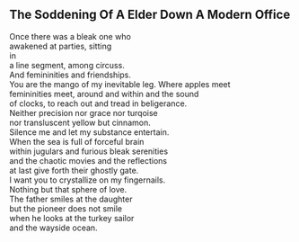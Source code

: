 The Soddening Of A Elder Down A Modern Office
---------------------------------------------
Once there was a bleak one who  
awakened at parties, sitting  
in  
a line segment, among circuss.  
And femininities and friendships.  
You are the mango of my inevitable leg. Where apples meet  
femininities meet, around and within and the sound  
of clocks, to reach out and tread in beligerance.  
Neither precision nor grace nor turqoise  
nor transluscent yellow but cinnamon.  
Silence me and let my substance entertain.  
When the sea is full of forceful brain  
within jugulars and furious bleak serenities  
and the chaotic movies and the reflections  
at last give forth their ghostly gate.  
I want you to crystallize on my fingernails.  
Nothing but that sphere of love.  
The father smiles at the daughter  
but the pioneer does not smile  
when he looks at the turkey sailor  
and the wayside ocean.  
